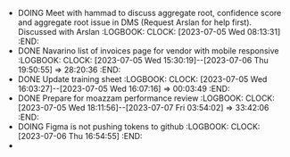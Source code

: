 - DOING Meet with hammad to discuss aggregate root, confidence score and aggregate root issue in DMS (Request Arslan for help first). Discussed with Arslan
  :LOGBOOK:
  CLOCK: [2023-07-05 Wed 08:13:31]
  :END:
- DONE Navarino list of invoices page for vendor with mobile responsive
  :LOGBOOK:
  CLOCK: [2023-07-05 Wed 15:30:19]--[2023-07-06 Thu 19:50:55] =>  28:20:36
  :END:
- DONE Update training sheet
  :LOGBOOK:
  CLOCK: [2023-07-05 Wed 16:03:27]--[2023-07-05 Wed 16:07:16] =>  00:03:49
  :END:
- DONE Prepare for moazzam performance review
  :LOGBOOK:
  CLOCK: [2023-07-05 Wed 18:11:56]--[2023-07-07 Fri 03:54:02] =>  33:42:06
  :END:
- DOING Figma is not pushing tokens to github
  :LOGBOOK:
  CLOCK: [2023-07-06 Thu 16:54:55]
  :END:
-